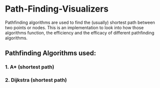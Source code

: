 # Path-Finding-Visualizers
Pathfinding algorithms are used to find the (usually) shortest path between two points or nodes.
This is an implementation to look into how those algorithms function, the efficiency and the efficacy of different pathfinding algorithms.

## Pathfinding Algorithms used:
### 1. A* (shortest path)
### 2. Dijkstra (shortest path)
